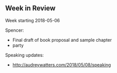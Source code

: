 ## Week in Review

Week starting 2018-05-06

Spencer: 
* Final draft of book proposal and sample chapter
* party

Speaking updates:
* http://audreywatters.com/2018/05/08/speaking